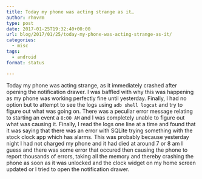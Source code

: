 ```yaml
---
title: Today my phone was acting strange as it…
author: rhnvrm
type: post
date: 2017-01-25T19:32:40+00:00
url: blog/2017/01/25/today-my-phone-was-acting-strange-as-it/
categories:
  - misc
tags:
  - android
format: status

---
```

Today my phone was acting strange, as it immediately crashed after opening the notification drawer. I was baffled with why this was happening as my phone was working perfectly fine until yesterday. Finally, I had no option but to attempt to see the logs using `adb shell logcat` and try to figure out what was going on. There was a peculiar error message relating to starting an event a `8:00 AM` and I was completely unable to figure out what was causing it. Finally, I read the logs one line at a time and found that it was saying that there was an error with SQLite trying something with the stock clock app which has alarms. This was probably because yesterday night I had not charged my phone and it had died at around 7 or 8 am I guess and there was some error that occured then causing the phone to report thousands of errors, taking all the memory and thereby crashing the phone as soon as it was unlocked and the clock widget on my home screen updated or I tried to open the notification drawer.

&nbsp;